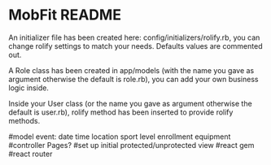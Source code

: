 # MobFit README

An initializer file has been created here: config/initializers/rolify.rb, you
can change rolify settings to match your needs.
Defaults values are commented out.

A Role class has been created in app/models (with the name you gave as
argument otherwise the default is role.rb), you can add your own business logic
inside.

Inside your User class (or the name you gave as argument otherwise the default
is user.rb), rolify method has been inserted to provide rolify methods.

#model event: date time location sport level enrollment equipment
#controller Pages?
#set up initial protected/unprotected view
#react gem
#react router

